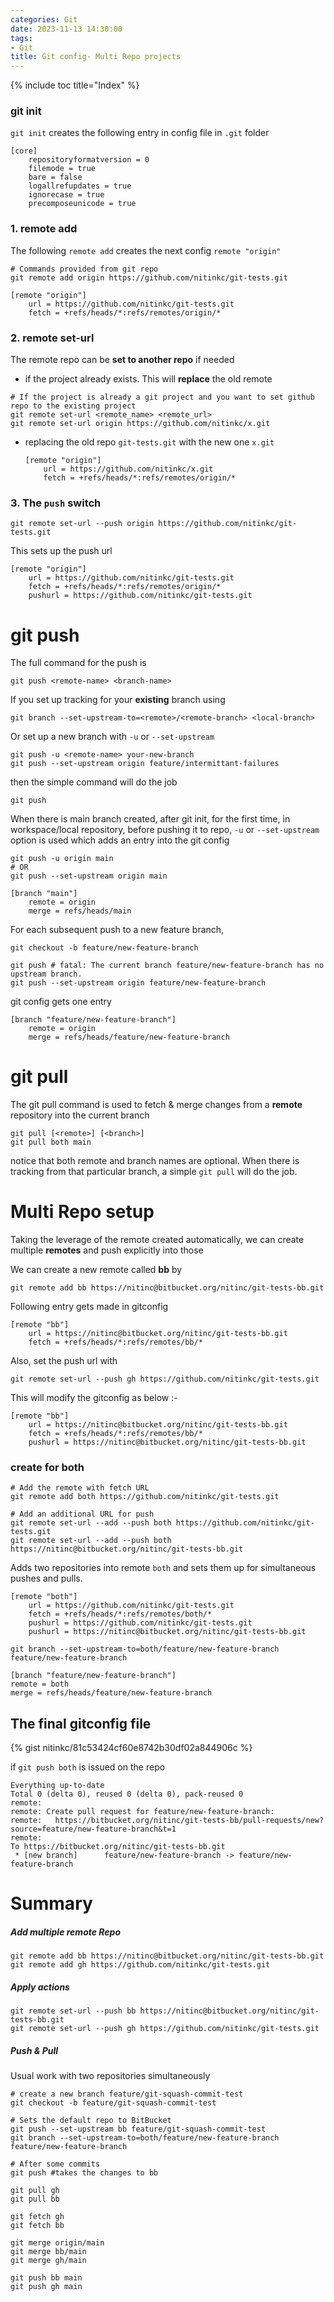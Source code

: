 ```yaml
---
categories: Git
date: 2023-11-13 14:30:00
tags:
- Git
title: Git config- Multi Repo projects
---
```


{% include toc title="Index" %}

### git init

`git init` creates the following entry in config file in `.git` folder

```
[core]
	repositoryformatversion = 0
	filemode = true
	bare = false
	logallrefupdates = true
	ignorecase = true
	precomposeunicode = true
```

### 1. remote add

The following `remote add` creates the next config `remote "origin"`

```shell
# Commands provided from git repo
git remote add origin https://github.com/nitinkc/git-tests.git
```

```
[remote "origin"]
	url = https://github.com/nitinkc/git-tests.git
	fetch = +refs/heads/*:refs/remotes/origin/*
```

### 2. remote set-url

The remote repo can be **set to another repo** if needed

- if the project already exists. This will **replace** the old remote

```shell
# If the project is already a git project and you want to set github repo to the existing project
git remote set-url <remote_name> <remote_url>
git remote set-url origin https://github.com/nitinkc/x.git
```

- replacing the old repo `git-tests.git` with the new one `x.git`
    ```
    [remote "origin"]
        url = https://github.com/nitinkc/x.git
        fetch = +refs/heads/*:refs/remotes/origin/*
    ```

### 3. The `push` switch

```shell
git remote set-url --push origin https://github.com/nitinkc/git-tests.git
```

This sets up the push url

```
[remote "origin"]
	url = https://github.com/nitinkc/git-tests.git
	fetch = +refs/heads/*:refs/remotes/origin/*
	pushurl = https://github.com/nitinkc/git-tests.git
```

# git push

The full command for the push is

```shell
git push <remote-name> <branch-name>
```

If you set up tracking for your **existing** branch using

```shell
git branch --set-upstream-to=<remote>/<remote-branch> <local-branch>
```

Or set up a new branch with `-u` or `--set-upstream`

```shell
git push -u <remote-name> your-new-branch
git push --set-upstream origin feature/intermittant-failures
```

then the simple command will do the job

```shell
git push
```

When there is main branch created, after git init, for the first time, in
workspace/local repository, before pushing it to repo, `-u` or `--set-upstream`
option is used which adds an entry into the git config

```shell
git push -u origin main
# OR
git push --set-upstream origin main
```

```
[branch "main"]
    remote = origin
    merge = refs/heads/main
```

For each subsequent push to a new feature branch,

```shell
git checkout -b feature/new-feature-branch

git push # fatal: The current branch feature/new-feature-branch has no upstream branch.
git push --set-upstream origin feature/new-feature-branch
```

git config gets one entry

```
[branch "feature/new-feature-branch"]
	remote = origin
	merge = refs/heads/feature/new-feature-branch
```

# git pull

The git pull command is used to fetch & merge changes from a **remote**
repository into the current branch

```shell
git pull [<remote>] [<branch>]
git pull both main
```

notice that both remote and branch names are optional. When there is tracking
from that particular branch,
a simple `git pull` will do the job.

# Multi Repo setup

Taking the leverage of the remote created automatically, we can create multiple
**remotes** and push explicitly into those

We can create a new remote called **bb** by

```shell
git remote add bb https://nitinc@bitbucket.org/nitinc/git-tests-bb.git
```

Following entry gets made in gitconfig

```
[remote "bb"]
    url = https://nitinc@bitbucket.org/nitinc/git-tests-bb.git
    fetch = +refs/heads/*:refs/remotes/bb/*
```

Also, set the push url with

```shell
git remote set-url --push gh https://github.com/nitinkc/git-tests.git
```

This will modify the gitconfig as below :-

```
[remote "bb"]
	url = https://nitinc@bitbucket.org/nitinc/git-tests-bb.git
	fetch = +refs/heads/*:refs/remotes/bb/*
	pushurl = https://nitinc@bitbucket.org/nitinc/git-tests-bb.git
```

### create for both

```shell
# Add the remote with fetch URL
git remote add both https://github.com/nitinkc/git-tests.git

# Add an additional URL for push
git remote set-url --add --push both https://github.com/nitinkc/git-tests.git
git remote set-url --add --push both https://nitinc@bitbucket.org/nitinc/git-tests-bb.git
```

Adds two repositories into remote `both` and sets them up for simultaneous
pushes and pulls.

```
[remote "both"]
	url = https://github.com/nitinkc/git-tests.git
	fetch = +refs/heads/*:refs/remotes/both/*
	pushurl = https://github.com/nitinkc/git-tests.git
	pushurl = https://nitinc@bitbucket.org/nitinc/git-tests-bb.git
```

```shell
git branch --set-upstream-to=both/feature/new-feature-branch feature/new-feature-branch 
```

```
[branch "feature/new-feature-branch"]
remote = both
merge = refs/heads/feature/new-feature-branch
```

## The final gitconfig file

{% gist nitinkc/81c53424cf60e8742b30df02a844906c %}

if `git push both` is issued on the repo

```shell
Everything up-to-date
Total 0 (delta 0), reused 0 (delta 0), pack-reused 0
remote: 
remote: Create pull request for feature/new-feature-branch:
remote:   https://bitbucket.org/nitinc/git-tests-bb/pull-requests/new?source=feature/new-feature-branch&t=1
remote: 
To https://bitbucket.org/nitinc/git-tests-bb.git
 * [new branch]      feature/new-feature-branch -> feature/new-feature-branch
```

# Summary

##### Add multiple remote Repo

```shell
git remote add bb https://nitinc@bitbucket.org/nitinc/git-tests-bb.git
git remote add gh https://github.com/nitinkc/git-tests.git
```

##### Apply actions

```shell
git remote set-url --push bb https://nitinc@bitbucket.org/nitinc/git-tests-bb.git
git remote set-url --push gh https://github.com/nitinkc/git-tests.git
```

##### Push & Pull

Usual work with two repositories simultaneously

```shell
# create a new branch feature/git-squash-commit-test
git checkout -b feature/git-squash-commit-test

# Sets the default repo to BitBucket
git push --set-upstream bb feature/git-squash-commit-test
git branch --set-upstream-to=both/feature/new-feature-branch feature/new-feature-branch 

# After some commits 
git push #takes the changes to bb
```

```shell
git pull gh
git pull bb

git fetch gh
git fetch bb

git merge origin/main
git merge bb/main
git merge gh/main

git push bb main
git push gh main
```